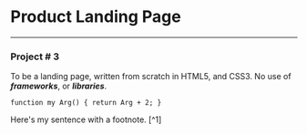 # Product Landing Page
---

### Project # 3

To be a landing page, written from scratch in HTML5, and CSS3. No use of ***frameworks***, or ***libraries***.

`function my Arg() {
  return Arg + 2;
}`

Here's my sentence with a footnote. [^1]

